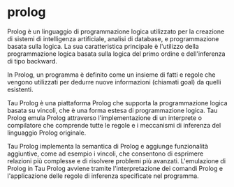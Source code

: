 # prolog

Prolog è un linguaggio di programmazione logica utilizzato per la creazione di sistemi di intelligenza artificiale, analisi di database, e programmazione basata sulla logica. La sua caratteristica principale è l'utilizzo della programmazione logica basata sulla logica del primo ordine e dell'inferenza di tipo backward.

In Prolog, un programma è definito come un insieme di fatti e regole che vengono utilizzati per dedurre nuove informazioni (chiamati goal) da quelli esistenti.

Tau Prolog è una piattaforma Prolog che supporta la programmazione logica basata su vincoli, che è una forma estesa di programmazione logica. Tau Prolog emula Prolog attraverso l'implementazione di un interprete o compilatore che comprende tutte le regole e i meccanismi di inferenza del linguaggio Prolog originale.

Tau Prolog implementa la semantica di Prolog e aggiunge funzionalità aggiuntive, come ad esempio i vincoli, che consentono di esprimere relazioni più complesse e di risolvere problemi più avanzati. L'emulazione di Prolog in Tau Prolog avviene tramite l'interpretazione dei comandi Prolog e l'applicazione delle regole di inferenza specificate nel programma.
